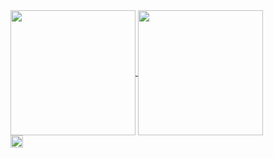 <a href="https://github.com/anuraghazra/github-readme-stats">
  <img height=200 align="center" src="https://github-readme-stats.vercel.app/api?username=randomvapeuser&show_icons=true&theme=radical" />
</a>
<a href="https://github.com/anuraghazra/convoychat">
  <img height=200 align="center" src="https://github-readme-stats.vercel.app/api/top-langs/?username=randomvapeuser&layout=donut" />
</a><br>
<a>
  <img height=20 src="https://camo.githubusercontent.com/af88fe1c03c4f3ee04a2973c8cc579bc2589d9aedab7932b52d2461bae61b01f/68747470733a2f2f6b6f6d617265762e636f6d2f67687076632f3f757365726e616d653d69626c616d65726578266c6162656c3d50726f66696c65253230766965777326636f6c6f723d306537356236267374796c653d666c6174" />
</a>

